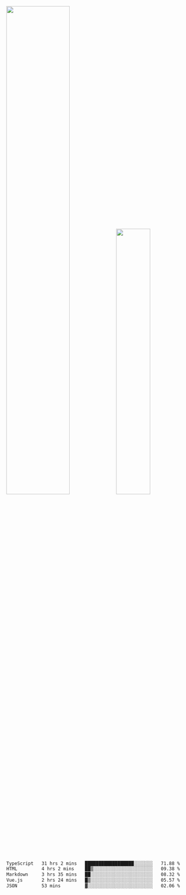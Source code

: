 <img align="" width="57.5%" src="https://github-readme-stats.vercel.app/api?username=Dream4ever&hide_title=true&hide_border=true&count_private=true&show_icons=true&include_all_commits=true&line_height=21" /><img align="" width="42.4%" src="https://github-readme-stats.vercel.app/api/top-langs/?username=Dream4ever&hide_title=true&count_private=true&show_icons=true&langs_count=6&hide_border=true&layout=compact" />

<!--START_SECTION:waka-->

```txt
TypeScript   31 hrs 2 mins   ██████████████████░░░░░░░   71.88 %
HTML         4 hrs 2 mins    ██▒░░░░░░░░░░░░░░░░░░░░░░   09.38 %
Markdown     3 hrs 35 mins   ██░░░░░░░░░░░░░░░░░░░░░░░   08.32 %
Vue.js       2 hrs 24 mins   █▒░░░░░░░░░░░░░░░░░░░░░░░   05.57 %
JSON         53 mins         ▓░░░░░░░░░░░░░░░░░░░░░░░░   02.06 %
```

<!--END_SECTION:waka-->
